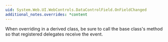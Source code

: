 ```yaml
---
uid: System.Web.UI.WebControls.DataControlField.OnFieldChanged
additional_notes.overrides: *content
---
```


<p>When overriding <xref href="System.Web.UI.WebControls.DataControlField.OnFieldChanged"></xref> in a derived class, be sure to call the base class's <xref href="System.Web.UI.WebControls.DataControlField.OnFieldChanged"></xref> method so that registered delegates receive the event.</p>


